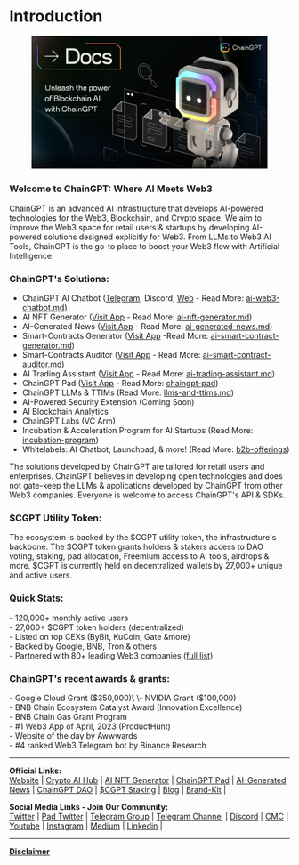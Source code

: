 # Introduction

<figure><img src=".gitbook/assets/9.png" alt=""><figcaption></figcaption></figure>

### **Welcome to ChainGPT: Where AI Meets Web3**

ChainGPT is an advanced AI infrastructure that develops AI-powered technologies for the Web3, Blockchain, and Crypto space. We aim to improve the Web3 space for retail users & startups by developing AI-powered solutions designed explicitly for Web3. From LLMs to Web3 AI Tools, ChainGPT is the go-to place to boost your Web3 flow with Artificial Intelligence.

### **ChainGPT's Solutions:**

* ChainGPT AI Chatbot ([Telegram](https://t.me/chaingptai\_bot), Discord, [Web](https://app.gitbook.com/o/fTvkvEH3C5Wk9LTutCYV/s/rfpYYsoCgHxbOIGhZ3WU/) - Read More: [ai-web3-chatbot.md](the-ecosystem/ai-tools-and-applications/ai-web3-chatbot.md "mention"))
* AI NFT Generator ([Visit App](https://nft.chaingpt.org) - Read More: [ai-nft-generator.md](the-ecosystem/ai-tools-and-applications/ai-nft-generator.md "mention"))
* AI-Generated News ([Visit App](https://app.chaingpt.org/news) - Read More: [ai-generated-news.md](the-ecosystem/ai-tools-and-applications/ai-generated-news.md "mention"))
* Smart-Contracts Generator ([Visit App](https://app.chaingpt.org) -Read More: [ai-smart-contract-generator.md](the-ecosystem/ai-tools-and-applications/ai-smart-contract-generator.md "mention"))
* Smart-Contracts Auditor ([Visit App](https://app.chaingpt.org) - Read More: [ai-smart-contract-auditor.md](the-ecosystem/ai-tools-and-applications/ai-smart-contract-auditor.md "mention"))
* AI Trading Assistant ([Visit App](https://app.chaingpt.org) - Read More: [ai-trading-assistant.md](the-ecosystem/ai-tools-and-applications/ai-trading-assistant.md "mention"))
* ChainGPT Pad ([Visit App](https://pad.chaingpt.org) - Read More: [chaingpt-pad](the-ecosystem/chaingpt-pad/ "mention"))
* ChainGPT LLMs & TTIMs (Read More: [llms-and-ttims.md](the-ecosystem/llms-and-ttims.md "mention"))
* AI-Powered Security Extension (Coming Soon)
* AI Blockchain Analytics
* ChainGPT Labs (VC Arm)
* Incubation & Acceleration Program for AI Startups (Read More: [incubation-program](misc/incubation-program/ "mention"))
* Whitelabels: AI Chatbot, Launchpad, & more! (Read More: [b2b-offerings](misc/b2b-offerings/ "mention"))

The solutions developed by ChainGPT are tailored for retail users and enterprises. ChainGPT believes in developing open technologies and does not gate-keep the LLMs & applications developed by ChainGPT from other Web3 companies. Everyone is welcome to access ChainGPT's API & SDKs.

### **$CGPT Utility Token:**

The ecosystem is backed by the $CGPT utility token, the infrastructure's backbone. The $CGPT token grants holders & stakers access to DAO voting, staking, pad allocation, Freemium access to AI tools, airdrops & more. $CGPT is currently held on decentralized wallets by 27,000+ unique and active users.

### **Quick Stats:**

**-** 120,000+ monthly active users\
\- 27,000+ $CGPT token holders (decentralized)\
\- Listed on top CEXs (ByBit, KuCoin, Gate \&more) \
\- Backed by Google, BNB, Tron & others\
\- Partnered with 80+ leading Web3 companies ([full list](https://www.chaingpt.org/#team))

### **ChainGPT's recent awards & grants:**

\- Google Cloud Grant ($350,000)\
\- NVIDIA Grant ($100,000)\
\- BNB Chain Ecosystem Catalyst Award (Innovation Excellence)\
\- BNB Chain Gas Grant Program\
\- #1 Web3 App of April, 2023 (ProductHunt)\
\- Website of the day by Awwwards\
\- #4 ranked Web3 Telegram bot by Binance Research

***

**Official Links:**\
[Website](https://www.chaingpt.org/) | [Crypto AI Hub](https://app.chaingpt.org/) | [AI NFT Generator](https://nft.chaingpt.org/) | [ChainGPT Pad](https://pad.chaingpt.org/) | [AI-Generated News](https://app.chaingpt.org/news) | [ChainGPT DAO](https://dao.chaingpt.org/) | [$CGPT Staking](https://staking.chaingpt.org/) | [Blog](https://www.chaingpt.org/blog) | [Brand-Kit](https://www.chaingpt.org/brand-kit) |&#x20;

**Social Media Links - Join Our Community:**\
[Twitter](https://twitter.com/Chain\_GPT) | [Pad Twitter](https://twitter.com/chaingpt\_pad) | [Telegram Group](https://t.me/chaingpt) | [Telegram Channel](https://t.me/chaingptnews) | [Discord](https://discord.gg/chaingpt) | [CMC](https://coinmarketcap.com/community/profile/ChainGPT/) | [Youtube](https://www.youtube.com/@ChainGPT) | [Instagram](https://instagram.com/ChainGPTAI) | [Medium](https://medium.com/@chaingpt) | [Linkedin](https://www.linkedin.com/company/chaingpt) |

***

[**Disclaimer**](misc/legal-docs/disclaimer.md)
